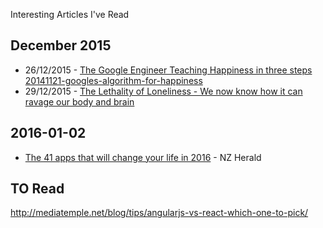 Interesting Articles I've Read

## December 2015
- 26/12/2015 - [The Google Engineer Teaching Happiness in three steps 20141121-googles-algorithm-for-happiness](http://www.bbc.com/capital/story/20141121-googles-algorithm-for-happiness)
- 29/12/2015 - [The Lethality of Loneliness - We now know how it can ravage our body and brain
](https://newrepublic.com/article/113176/science-loneliness-how-isolation-can-kill-you)

2016-01-02
---
- [The 41 apps that will change your life in 2016](http://www.nzherald.co.nz/business/news/article.cfm?c_id=3&objectid=11568588) - NZ Herald


TO Read
---
http://mediatemple.net/blog/tips/angularjs-vs-react-which-one-to-pick/

